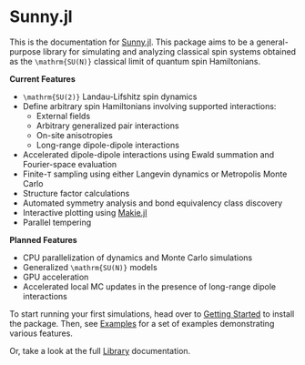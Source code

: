 # Sunny.jl

This is the documentation for [Sunny.jl](https://github.com/SunnySuite/Sunny.jl). This package aims to be a general-purpose library for simulating and analyzing classical spin systems obtained as the ``\mathrm{SU(N)}`` classical limit of quantum spin Hamiltonians.

**Current Features**
- ``\mathrm{SU(2)}`` Landau-Lifshitz spin dynamics
- Define arbitrary spin Hamiltonians involving supported interactions:
    - External fields
    - Arbitrary generalized pair interactions
    - On-site anisotropies
    - Long-range dipole-dipole interactions
- Accelerated dipole-dipole interactions using Ewald summation and Fourier-space evaluation
- Finite-``T`` sampling using either Langevin dynamics or Metropolis Monte Carlo
- Structure factor calculations
- Automated symmetry analysis and bond equivalency class discovery
- Interactive plotting using [Makie.jl](https://github.com/JuliaPlots/Makie.jl)
- Parallel tempering

**Planned Features**
- CPU parallelization of dynamics and Monte Carlo simulations
- Generalized ``\mathrm{SU(N)}`` models
- GPU acceleration
- Accelerated local MC updates in the presence of long-range dipole interactions

To start running your first simulations, head over to [Getting Started](@ref) to install the package. Then, see [Examples](@ref) for a set of examples demonstrating various features.

Or, take a look at the full [Library](@ref) documentation.